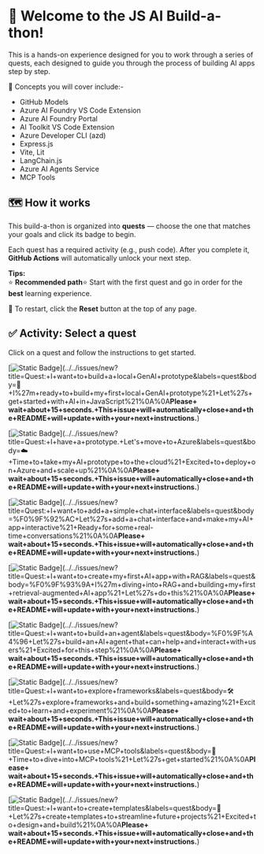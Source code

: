 <!-- readme -->

# 🎉 Welcome to the JS AI Build-a-thon!

This is a hands-on experience designed for you to work through a series of quests, each designed to guide you through the process of building AI apps step by step.

🧠 Concepts you will cover include:-

- GitHub Models
- Azure AI Foundry VS Code Extension
- Azure AI Foundry Portal
- AI Toolkit VS Code Extension
- Azure Developer CLI (azd)
- Express.js
- Vite, Lit
- LangChain.js
- Azure AI Agents Service
- MCP Tools

## 🗺️ How it works

This build-a-thon is organized into **quests** — choose the one that matches your goals and click its badge to begin.

Each quest has a required activity (e.g., push code). After you complete it, **GitHub Actions** will automatically unlock your next step.

**Tips:**  
⭐ **Recommended path**⭐ Start with the first quest and go in order for the **best** learning experience.  

🔄 To restart, click the **Reset** button at the top of any page.


## ✅ Activity: Select a quest

Click on a quest and follow the instructions to get started.

[![Static Badge](https://img.shields.io/badge/Quest-I_want_to_build_a_local_GenAI_prototype-green)](../../issues/new?title=Quest:+I+want+to+build+a+local+GenAI+prototype&labels=quest&body=🚀+I%27m+ready+to+build+my+first+local+GenAI+prototype%21+Let%27s+get+started+with+AI+in+JavaScript%21%0A%0A**Please+
wait+about+15+seconds.+This+issue+will+automatically+close+and+the+README+will+update+with+your+next+instructions.**)

[![Static Badge](https://img.shields.io/badge/Quest-I_want_to_move_my_prototype_to_Azure-orange)](../../issues/new?title=Quest:+I+have+a+prototype.+Let's+move+to+Azure&labels=quest&body=☁️+Time+to+take+my+AI+prototype+to+the+cloud%21+Excited+to+deploy+on+Azure+and+scale+up%21%0A%0A**Please+
wait+about+15+seconds.+This+issue+will+automatically+close+and+the+README+will+update+with+your+next+instructions.**)

[![Static Badge](https://img.shields.io/badge/Quest-I_want_to_add_a_simple_chat_interface_to_my_app-blue)](../../issues/new?title=Quest:+I+want+to+add+a+simple+chat+interface&labels=quest&body=%F0%9F%92%AC+Let%27s+add+a+chat+interface+and+make+my+AI+app+interactive%21+Ready+for+some+real-time+conversations%21%0A%0A**Please+
wait+about+15+seconds.+This+issue+will+automatically+close+and+the+README+will+update+with+your+next+instructions.**)

[![Static Badge](https://img.shields.io/badge/Quest-I_want_to_integrate_external_data_using_RAG-purple)](../../issues/new?title=Quest:+I+want+to+create+my+first+AI+app+with+RAG&labels=quest&body=%F0%9F%93%9A+I%27m+diving+into+RAG+and+building+my+first+retrieval-augmented+AI+app%21+Let%27s+do+this%21%0A%0A**Please+
wait+about+15+seconds.+This+issue+will+automatically+close+and+the+README+will+update+with+your+next+instructions.**)

[![Static Badge](https://img.shields.io/badge/Quest-I_want_to_build_an_AI_Agent-violet)](../../issues/new?title=Quest:+I+want+to+build+an+agent&labels=quest&body=%F0%9F%A4%96+Let%27s+build+an+AI+agent+that+can+help+and+interact+with+users%21+Excited+for+this+step%21%0A%0A**Please+
wait+about+15+seconds.+This+issue+will+automatically+close+and+the+README+will+update+with+your+next+instructions.**)

[![Static Badge](https://img.shields.io/badge/Quest-I_want_to_explore_frameworks-yellow)](../../issues/new?title=Quest:+I+want+to+explore+frameworks&labels=quest&body=🛠️+Let%27s+explore+frameworks+and+build+something+amazing%21+Excited+to+learn+and+experiment%21%0A%0A**Please+
wait+about+15+seconds.+This+issue+will+automatically+close+and+the+README+will+update+with+your+next+instructions.**)

[![Static Badge](https://img.shields.io/badge/Quest-I_want_to_use_MCP_tools-cyan)](../../issues/new?title=Quest:+I+want+to+use+MCP+tools&labels=quest&body=🔧+Time+to+dive+into+MCP+tools%21+Let%27s+get+started%21%0A%0A**Please+
wait+about+15+seconds.+This+issue+will+automatically+close+and+the+README+will+update+with+your+next+instructions.**)

[![Static Badge](https://img.shields.io/badge/Quest-I_want_to_create_templates-pink)](../../issues/new?title=Quest:+I+want+to+create+templates&labels=quest&body=📄+Let%27s+create+templates+to+streamline+future+projects%21+Excited+to+design+and+build%21%0A%0A**Please+
wait+about+15+seconds.+This+issue+will+automatically+close+and+the+README+will+update+with+your+next+instructions.**)


